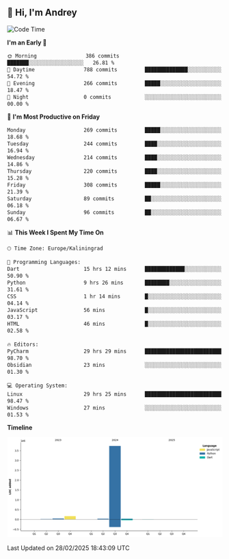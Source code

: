 ## 👋 Hi, I'm Andrey

<!--START_SECTION:waka-->
![Code Time](http://img.shields.io/badge/Code%20Time-797%20hrs%2042%20mins-blue)

**I'm an Early 🐤** 

```text
🌞 Morning                386 commits         ███████░░░░░░░░░░░░░░░░░░   26.81 % 
🌆 Daytime                788 commits         ██████████████░░░░░░░░░░░   54.72 % 
🌃 Evening                266 commits         █████░░░░░░░░░░░░░░░░░░░░   18.47 % 
🌙 Night                  0 commits           ░░░░░░░░░░░░░░░░░░░░░░░░░   00.00 % 
```
📅 **I'm Most Productive on Friday** 

```text
Monday                   269 commits         █████░░░░░░░░░░░░░░░░░░░░   18.68 % 
Tuesday                  244 commits         ████░░░░░░░░░░░░░░░░░░░░░   16.94 % 
Wednesday                214 commits         ████░░░░░░░░░░░░░░░░░░░░░   14.86 % 
Thursday                 220 commits         ████░░░░░░░░░░░░░░░░░░░░░   15.28 % 
Friday                   308 commits         █████░░░░░░░░░░░░░░░░░░░░   21.39 % 
Saturday                 89 commits          ██░░░░░░░░░░░░░░░░░░░░░░░   06.18 % 
Sunday                   96 commits          ██░░░░░░░░░░░░░░░░░░░░░░░   06.67 % 
```


📊 **This Week I Spent My Time On** 

```text
🕑︎ Time Zone: Europe/Kaliningrad

💬 Programming Languages: 
Dart                     15 hrs 12 mins      █████████████░░░░░░░░░░░░   50.90 % 
Python                   9 hrs 26 mins       ████████░░░░░░░░░░░░░░░░░   31.61 % 
CSS                      1 hr 14 mins        █░░░░░░░░░░░░░░░░░░░░░░░░   04.14 % 
JavaScript               56 mins             █░░░░░░░░░░░░░░░░░░░░░░░░   03.17 % 
HTML                     46 mins             █░░░░░░░░░░░░░░░░░░░░░░░░   02.58 % 

🔥 Editors: 
PyCharm                  29 hrs 29 mins      █████████████████████████   98.70 % 
Obsidian                 23 mins             ░░░░░░░░░░░░░░░░░░░░░░░░░   01.30 % 

💻 Operating System: 
Linux                    29 hrs 25 mins      █████████████████████████   98.47 % 
Windows                  27 mins             ░░░░░░░░░░░░░░░░░░░░░░░░░   01.53 % 
```

**Timeline**

![Lines of Code chart](https://raw.githubusercontent.com/Mist3s/Mist3s/main/assets/bar_graph.png)


 Last Updated on 28/02/2025 18:43:09 UTC
<!--END_SECTION:waka-->

